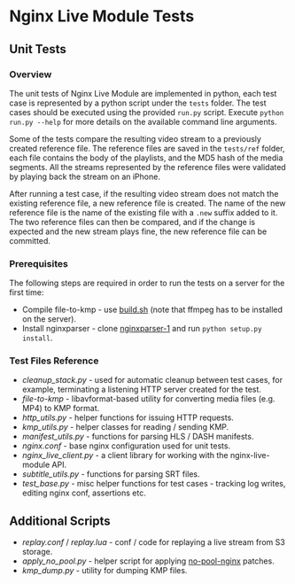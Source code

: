 # Nginx Live Module Tests

## Unit Tests

### Overview

The unit tests of Nginx Live Module are implemented in python, each test case is represented by a python script under the `tests` folder.
The test cases should be executed using the provided `run.py` script.
Execute `python run.py --help` for more details on the available command line arguments.

Some of the tests compare the resulting video stream to a previously created reference file.
The reference files are saved in the `tests/ref` folder, each file contains the body of the playlists, and the MD5 hash of the media segments.
All the streams represented by the reference files were validated by playing back the stream on an iPhone.

After running a test case, if the resulting video stream does not match the existing reference file, a new reference file is created.
The name of the new reference file is the name of the existing file with a `.new` suffix added to it.
The two reference files can then be compared, and if the change is expected and the new stream plays fine, the new reference file can be committed.

### Prerequisites

The following steps are required in order to run the tests on a server for the first time:
- Compile file-to-kmp - use [build.sh](file-to-kmp/build.sh) (note that ffmpeg has to be installed on the server).
- Install nginxparser - clone [nginxparser-1](https://github.com/shenjinian/nginxparser-1) and run `python setup.py install`.

### Test Files Reference

- *cleanup_stack.py* - used for automatic cleanup between test cases, for example, terminating a listening HTTP server created for the test.
- *file-to-kmp* - libavformat-based utility for converting media files (e.g. MP4) to KMP format.
- *http_utils.py* - helper functions for issuing HTTP requests.
- *kmp_utils.py* - helper classes for reading / sending KMP.
- *manifest_utils.py* - functions for parsing HLS / DASH manifests.
- *nginx.conf* - base nginx configuration used for unit tests.
- *nginx_live_client.py* - a client library for working with the nginx-live-module API.
- *subtitle_utils.py* - functions for parsing SRT files.
- *test_base.py* - misc helper functions for test cases - tracking log writes, editing nginx conf, assertions etc.

## Additional Scripts

- *replay.conf* / *replay.lua* - conf / code for replaying a live stream from S3 storage.
- *apply_no_pool.py* - helper script for applying [no-pool-nginx](https://github.com/openresty/no-pool-nginx) patches.
- *kmp_dump.py* - utility for dumping KMP files.

